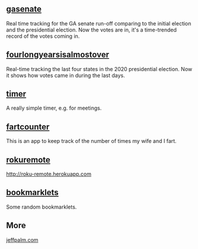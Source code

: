 ## [gasenate](/gasenate/both.html)

Real time tracking for the GA senate run-off comparing to the initial
election and the presidential election. Now the votes are in, it's a
time-trended record of the votes coming in.

## [fourlongyearsisalmostover](/fourlongyearsisalmostover)

Real-time tracking the last four states in the 2020 presidential
election. Now it shows how votes came in during the last days.

## [timer](/timer)

A really simple timer, e.g. for meetings.

## [fartcounter](/fartcounter)

This is an app to keep track of the number of times my wife and I fart.

## [rokuremote](/rokuremote)

http://roku-remote.herokuapp.com

## [bookmarklets](/bookmarklets)

Some random bookmarklets.

## More
    
[jeffpalm.com](http://jeffpalm.com)

